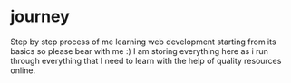 # journey
Step by step process of me learning web development starting from its basics so please bear with me :) 
I am storing everything here as i run through everything that I need to learn with the help of quality resources online.   
